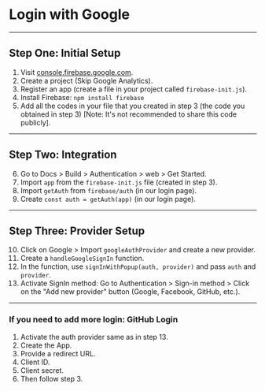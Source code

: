 # Login with Google

---

## Step One: Initial Setup 

1. Visit [console.firebase.google.com](https://console.firebase.google.com).
2. Create a project (Skip Google Analytics).
3. Register an app (create a file in your project called `firebase-init.js`).
4. Install Firebase: `npm install firebase`
5. Add all the codes in your file that you created in step 3 (the code you obtained in step 3) [Note: It's not recommended to share this code publicly].

---

## Step Two: Integration 

6. Go to Docs > Build > Authentication > web > Get Started.
7. Import `app` from the `firebase-init.js` file (created in step 3).
8. Import `getAuth` from `firebase/auth` (in our login page).
9. Create `const auth = getAuth(app)` (in our login page).

---

## Step Three: Provider Setup 

10. Click on Google > Import `googleAuthProvider` and create a new provider.
11. Create a `handleGoogleSignIn` function.
12. In the function, use `signInWithPopup(auth, provider)` and pass `auth` and `provider`.
13. Activate SignIn method: Go to Authentication > Sign-in method > Click on the "Add new provider" button (Google, Facebook, GitHub, etc.).

---

### If you need to add more login: GitHub Login  

1. Activate the auth provider same as in step 13.
2. Create the App.
3. Provide a redirect URL.
4. Client ID.
5. Client secret.
6. Then follow step 3.
